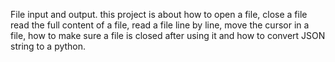 File input and output.
this project is about how to open a file, close a file read the full content of a file, read a file line by line, move the cursor in a file, how to make sure a file is closed after using it and how to convert JSON string to a python.